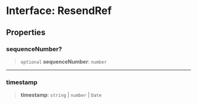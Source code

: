 # Interface: ResendRef

## Properties

### sequenceNumber?

> `optional` **sequenceNumber**: `number`

***

### timestamp

> **timestamp**: `string` \| `number` \| `Date`
